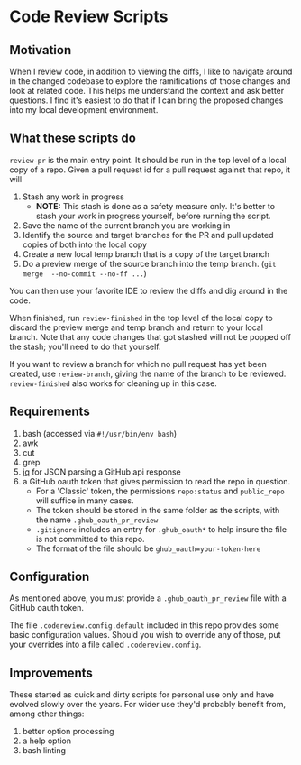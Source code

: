 # Code Review Scripts

## Motivation
When I review code, in addition to viewing the diffs, I like to navigate around in the 
changed codebase to explore the ramifications of those changes and look at related 
code. This helps me understand the context and ask better questions. I find it's 
easiest to do that if I can bring the proposed changes into my local development 
environment.

## What these scripts do
`review-pr` is the main entry point. It should be run in the top level of a local 
copy of a repo. Given a pull request id for a pull request against that repo, it will

1. Stash any work in progress
   - **NOTE:** This stash is done as a safety measure only. It's better to stash your 
     work in progress yourself, before running the script.
2. Save the name of the current branch you are working in
3. Identify the source and target branches for the PR and pull updated copies of both 
   into the local copy
4. Create a new local temp branch that is a copy of the target branch
5. Do a preview merge of the source branch into the temp branch. (`git merge 
   --no-commit --no-ff ...`)

You can then use your favorite IDE to review the diffs and dig around in the code. 

When finished, run `review-finished` in the top level of the local copy to discard the 
preview merge and temp branch and return to your local branch. Note that any code 
changes that got stashed will not be popped off the stash; you'll need to do that 
yourself. 

If you want to review a branch for which no pull request has yet been created, use 
`review-branch`, giving the name of the branch to be reviewed. `review-finished` also 
works for cleaning up in this case.

## Requirements

1. bash (accessed via `#!/usr/bin/env bash`)
2. awk
3. cut
4. grep
5. [jq](https://github.com/stedolan/jq) for JSON parsing a GitHub api response
6. a GitHub oauth token that gives permission to read the repo in question. 
   - For a 'Classic' token, the permissions `repo:status` and `public_repo` will 
   suffice in many cases.
   - The token should be stored in the same folder as the scripts, with the name `.ghub_oauth_pr_review`
   - `.gitignore` includes an entry for `.ghub_oauth*` to help insure the file is not
       committed to this repo.
   - The format of the file should be `ghub_oauth=your-token-here`

## Configuration
As mentioned above, you must provide a `.ghub_oauth_pr_review` file with a GitHub 
oauth token. 

The file `.codereview.config.default` included in this repo provides some basic 
configuration values. Should you wish to override any of those, put your overrides into 
a file called `.codereview.config`. 

## Improvements
These started as quick and dirty scripts for personal use only and have evolved 
slowly over the years. For wider use they'd probably benefit from, among other things:

1. better option processing
2. a help option
3. bash linting
